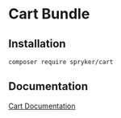 # Cart Bundle

## Installation

```
composer require spryker/cart
```

## Documentation

[Cart Documentation](http://spryker.github.io/core/bundles/cart)
